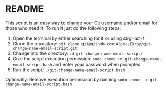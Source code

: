 # README

This script is an easy way to change your Git username and/or email for those who need it. To run it just do the following steps:

1. Open the terminal by either searching for it or using *strg+alt+t*
2. Clone the repository: ```git clone git@github.com:AlphaLEXray/git-change-name-email-script.git```
3. Change into the directory: ```cd git-change-name-email-script/```
4. Give the script execution permission: ```sudo chmod +x git-change-name-email-script.bash``` and enter your password when prompted
5. Run the script: ```./git-change-name-email-script.bash```

Optionally: Remove execution permission by running ```sudo chmod -x git-change-name-email-script.bash```

